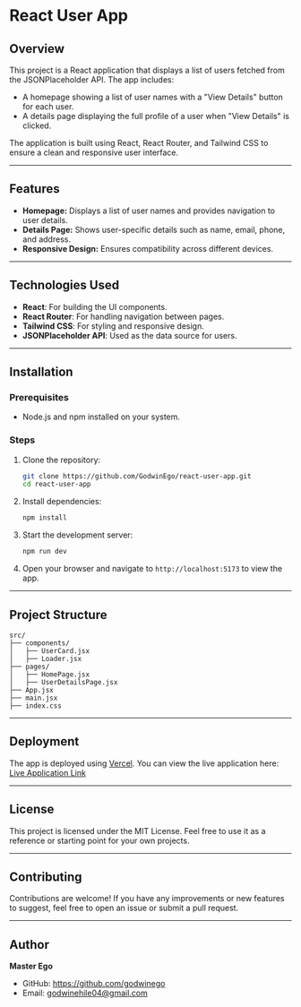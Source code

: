 # React User App

## Overview
This project is a React application that displays a list of users fetched from the JSONPlaceholder API. The app includes:
- A homepage showing a list of user names with a "View Details" button for each user.
- A details page displaying the full profile of a user when "View Details" is clicked.

The application is built using React, React Router, and Tailwind CSS to ensure a clean and responsive user interface.

---

## Features
- **Homepage:** Displays a list of user names and provides navigation to user details.
- **Details Page:** Shows user-specific details such as name, email, phone, and address.
- **Responsive Design:** Ensures compatibility across different devices.

---

## Technologies Used
- **React**: For building the UI components.
- **React Router**: For handling navigation between pages.
- **Tailwind CSS**: For styling and responsive design.
- **JSONPlaceholder API**: Used as the data source for users.

---

## Installation

### Prerequisites
- Node.js and npm installed on your system.

### Steps
1. Clone the repository:
   ```bash
   git clone https://github.com/GodwinEgo/react-user-app.git
   cd react-user-app
   ```
2. Install dependencies:
   ```bash
   npm install
   ```
3. Start the development server:
   ```bash
   npm run dev
   ```
4. Open your browser and navigate to `http://localhost:5173` to view the app.

---

## Project Structure
```
src/
├── components/
│   ├── UserCard.jsx
│   ├── Loader.jsx
├── pages/
│   ├── HomePage.jsx
│   ├── UserDetailsPage.jsx
├── App.jsx
├── main.jsx
├── index.css
```

---

## Deployment
The app is deployed using [Vercel](https://vercel.com). You can view the live application here:
[Live Application Link](https://react-user-app-silk.vercel.app/)

---

## License
This project is licensed under the MIT License. Feel free to use it as a reference or starting point for your own projects.

---

## Contributing
Contributions are welcome! If you have any improvements or new features to suggest, feel free to open an issue or submit a pull request.

---

## Author
**Master Ego**

- GitHub: https://github.com/godwinego
- Email: godwinehile04@gmail.com
